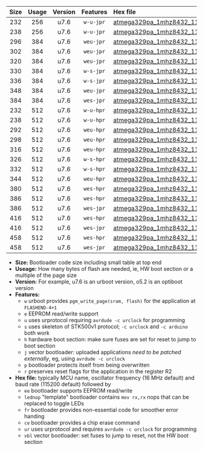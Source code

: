 |Size|Usage|Version|Features|Hex file|
|:-:|:-:|:-:|:-:|:--|
|232|256|u7.6|`w-u-jpr`|[atmega329pa_1mhz8432_115200bps_ur_vbl.hex](https://raw.githubusercontent.com/stefanrueger/urboot/main//atmega329pa_1mhz8432_115200bps_ur_vbl.hex)|
|238|256|u7.6|`w-u-jpr`|[atmega329pa_1mhz8432_115200bps_lednop_ur_vbl.hex](https://raw.githubusercontent.com/stefanrueger/urboot/main//atmega329pa_1mhz8432_115200bps_lednop_ur_vbl.hex)|
|296|384|u7.6|`weu-jpr`|[atmega329pa_1mhz8432_115200bps_ee_ur_vbl.hex](https://raw.githubusercontent.com/stefanrueger/urboot/main//atmega329pa_1mhz8432_115200bps_ee_ur_vbl.hex)|
|302|384|u7.6|`weu-jpr`|[atmega329pa_1mhz8432_115200bps_ee_lednop_ur_vbl.hex](https://raw.githubusercontent.com/stefanrueger/urboot/main//atmega329pa_1mhz8432_115200bps_ee_lednop_ur_vbl.hex)|
|320|384|u7.6|`weu-jpr`|[atmega329pa_1mhz8432_115200bps_ee_lednop_fr_ur_vbl.hex](https://raw.githubusercontent.com/stefanrueger/urboot/main//atmega329pa_1mhz8432_115200bps_ee_lednop_fr_ur_vbl.hex)|
|330|384|u7.6|`w-s-jpr`|[atmega329pa_1mhz8432_115200bps_vbl.hex](https://raw.githubusercontent.com/stefanrueger/urboot/main//atmega329pa_1mhz8432_115200bps_vbl.hex)|
|336|384|u7.6|`w-s-jpr`|[atmega329pa_1mhz8432_115200bps_lednop_vbl.hex](https://raw.githubusercontent.com/stefanrueger/urboot/main//atmega329pa_1mhz8432_115200bps_lednop_vbl.hex)|
|348|384|u7.6|`weu-jpr`|[atmega329pa_1mhz8432_115200bps_ee_lednop_fr_ce_ur_vbl.hex](https://raw.githubusercontent.com/stefanrueger/urboot/main//atmega329pa_1mhz8432_115200bps_ee_lednop_fr_ce_ur_vbl.hex)|
|384|384|u7.6|`wes-jpr`|[atmega329pa_1mhz8432_115200bps_ee_vbl.hex](https://raw.githubusercontent.com/stefanrueger/urboot/main//atmega329pa_1mhz8432_115200bps_ee_vbl.hex)|
|232|512|u7.6|`w-u-hpr`|[atmega329pa_1mhz8432_115200bps_ur.hex](https://raw.githubusercontent.com/stefanrueger/urboot/main//atmega329pa_1mhz8432_115200bps_ur.hex)|
|238|512|u7.6|`w-u-hpr`|[atmega329pa_1mhz8432_115200bps_lednop_ur.hex](https://raw.githubusercontent.com/stefanrueger/urboot/main//atmega329pa_1mhz8432_115200bps_lednop_ur.hex)|
|292|512|u7.6|`weu-hpr`|[atmega329pa_1mhz8432_115200bps_ee_ur.hex](https://raw.githubusercontent.com/stefanrueger/urboot/main//atmega329pa_1mhz8432_115200bps_ee_ur.hex)|
|298|512|u7.6|`weu-hpr`|[atmega329pa_1mhz8432_115200bps_ee_lednop_ur.hex](https://raw.githubusercontent.com/stefanrueger/urboot/main//atmega329pa_1mhz8432_115200bps_ee_lednop_ur.hex)|
|316|512|u7.6|`weu-hpr`|[atmega329pa_1mhz8432_115200bps_ee_lednop_fr_ur.hex](https://raw.githubusercontent.com/stefanrueger/urboot/main//atmega329pa_1mhz8432_115200bps_ee_lednop_fr_ur.hex)|
|326|512|u7.6|`w-s-hpr`|[atmega329pa_1mhz8432_115200bps.hex](https://raw.githubusercontent.com/stefanrueger/urboot/main//atmega329pa_1mhz8432_115200bps.hex)|
|332|512|u7.6|`w-s-hpr`|[atmega329pa_1mhz8432_115200bps_lednop.hex](https://raw.githubusercontent.com/stefanrueger/urboot/main//atmega329pa_1mhz8432_115200bps_lednop.hex)|
|344|512|u7.6|`weu-hpr`|[atmega329pa_1mhz8432_115200bps_ee_lednop_fr_ce_ur.hex](https://raw.githubusercontent.com/stefanrueger/urboot/main//atmega329pa_1mhz8432_115200bps_ee_lednop_fr_ce_ur.hex)|
|380|512|u7.6|`wes-hpr`|[atmega329pa_1mhz8432_115200bps_ee.hex](https://raw.githubusercontent.com/stefanrueger/urboot/main//atmega329pa_1mhz8432_115200bps_ee.hex)|
|386|512|u7.6|`wes-hpr`|[atmega329pa_1mhz8432_115200bps_ee_lednop.hex](https://raw.githubusercontent.com/stefanrueger/urboot/main//atmega329pa_1mhz8432_115200bps_ee_lednop.hex)|
|386|512|u7.6|`wes-jpr`|[atmega329pa_1mhz8432_115200bps_ee_lednop_vbl.hex](https://raw.githubusercontent.com/stefanrueger/urboot/main//atmega329pa_1mhz8432_115200bps_ee_lednop_vbl.hex)|
|416|512|u7.6|`wes-hpr`|[atmega329pa_1mhz8432_115200bps_ee_lednop_fr.hex](https://raw.githubusercontent.com/stefanrueger/urboot/main//atmega329pa_1mhz8432_115200bps_ee_lednop_fr.hex)|
|416|512|u7.6|`wes-jpr`|[atmega329pa_1mhz8432_115200bps_ee_lednop_fr_vbl.hex](https://raw.githubusercontent.com/stefanrueger/urboot/main//atmega329pa_1mhz8432_115200bps_ee_lednop_fr_vbl.hex)|
|458|512|u7.6|`wes-hpr`|[atmega329pa_1mhz8432_115200bps_ee_lednop_fr_ce.hex](https://raw.githubusercontent.com/stefanrueger/urboot/main//atmega329pa_1mhz8432_115200bps_ee_lednop_fr_ce.hex)|
|458|512|u7.6|`wes-jpr`|[atmega329pa_1mhz8432_115200bps_ee_lednop_fr_ce_vbl.hex](https://raw.githubusercontent.com/stefanrueger/urboot/main//atmega329pa_1mhz8432_115200bps_ee_lednop_fr_ce_vbl.hex)|

- **Size:** Bootloader code size including small table at top end
- **Useage:** How many bytes of flash are needed, ie, HW boot section or a multiple of the page size
- **Version:** For example, u7.6 is an urboot version, o5.2 is an optiboot version
- **Features:**
  + `w` urboot provides `pgm_write_page(sram, flash)` for the application at `FLASHEND-4+1`
  + `e` EEPROM read/write support
  + `u` uses urprotocol requiring `avrdude -c urclock` for programming
  + `s` uses skeleton of STK500v1 protocol; `-c urclock` and `-c arduino` both work
  + `h` hardware boot section: make sure fuses are set for reset to jump to boot section
  + `j` vector bootloader: uploaded applications *need to be patched externally*, eg, using `avrdude -c urclock`
  + `p` bootloader protects itself from being overwritten
  + `r` preserves reset flags for the application in the register R2
- **Hex file:** typically MCU name, oscillator frequency (16 MHz default) and baud rate (115200 default) followed by
  + `ee` bootloader supports EEPROM read/write
  + `lednop` "template" bootloader contains `mov rx,rx` nops that can be replaced to toggle LEDs
  + `fr` bootloader provides non-essential code for smoother error handing
  + `ce` bootloader provides a chip erase command
  + `ur` uses urprotocol and requires `avrdude -c urclock` for programming
  + `vbl` vector bootloader: set fuses to jump to reset, not the HW boot section
